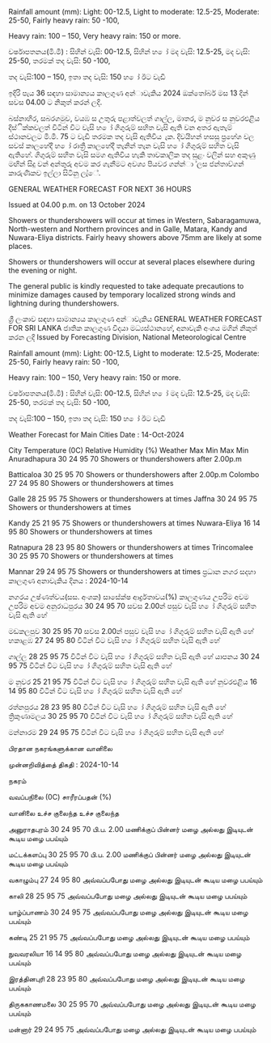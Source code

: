 Rainfall amount (mm): Light: 00-12.5, Light to moderate: 12.5-25, Moderate: 25-50, Fairly heavy rain: 50 -100,

Heavy rain: 100 – 150, Very heavy rain: 150 or more.

වර්ෂාපතනය(මි.මී) : සිහින් වැසි: 00-12.5, සිහින් හ ෝ මද වැසි: 12.5-25, මද වැසි: 25-50, තරමක් තද වැසි: 50 -100,

තද වැසි:100 – 150, ඉතා තද වැසි: 150 හ ෝ ඊට වැඩි

ඉදිරි පැය 36 සඳහා සාමාන්‍යය කාලගුණ අන්‍ාවැකිය 2024 ඔක්තෝබර් මස 13 දින්‍ සවස 04.00 ට නිකුත් කරන්‍ ලදි.

බස්නාහිර, සබරගමුව, වයඹ ස උතුරු පළාත්වලත් ගාල්ල, මාතර, ම නුවර ස නුවරඑළිය දිස්ික්කවලත් විටින් විට වැසි හ ෝ ගිගුරුම් සහිත වැසි ඇති වන අතර ඇතැම් ස්ථානවලට මි.මී. 75 ට වැඩි තරමක තද වැසි ඇතිවිය ැක. දිවයිහන් හසසු ප්‍රහේශ වල සවස් කාලහේදී හ ෝ රාත්‍රී කාලහේදී තැනින් තැන වැසි හ ෝ ගිගුරුම් සහිත වැසි ඇතිහේ. ගිගුරුම් සහිත වැසි සමග ඇතිවිය හැකි තාවකාලික තද සුළං වලින් සහ අකුණු මඟින් සිදු වන්‍ අන්‍තුරු අවම කර ගැනීමට අවශ්‍ය පියවර ගන්න්‍ා ්ලස ජන්‍තාව්ගන් කාරුණිකව ඉල්ලා සිටිනු ලැ්ේ.

GENERAL WEATHER FORECAST FOR NEXT 36 HOURS

Issued at 04.00 p.m. on 13 October 2024

Showers or thundershowers will occur at times in Western, Sabaragamuwa, North-western and Northern provinces and in Galle, Matara, Kandy and Nuwara-Eliya districts. Fairly heavy showers above 75mm are likely at some places.

Showers or thundershowers will occur at several places elsewhere during the evening or night.

The general public is kindly requested to take adequate precautions to minimize damages caused by temporary localized strong winds and lightning during thundershowers.

ශ්‍රී ලංකාව සඳහා සාමාන්‍යය කාලගුණ අන්‍ාවැකිය GENERAL WEATHER FORECAST FOR SRI LANKA ජාතික කාලගුණ විදයා මධ්‍යස්ථානහේ, අනාවැකි අංශය මගින් නිකුත් කරන ලදි Issued by Forecasting Division, National Meteorological Centre

Rainfall amount (mm): Light: 00-12.5, Light to moderate: 12.5-25, Moderate: 25-50, Fairly heavy rain: 50 -100,

Heavy rain: 100 – 150, Very heavy rain: 150 or more.

වර්ෂාපතනය(මි.මී) : සිහින් වැසි: 00-12.5, සිහින් හ ෝ මද වැසි: 12.5-25, මද වැසි: 25-50, තරමක් තද වැසි: 50 -100,

තද වැසි:100 – 150, ඉතා තද වැසි: 150 හ ෝ ඊට වැඩි

Weather Forecast for Main Cities Date : 14-Oct-2024

City Temperature (0C) Relative Humidity (%) Weather Max Min Max Min Anuradhapura 30 24 95 70 Showers or thundershowers after 2.00p.m

Batticaloa 30 25 95 70 Showers or thundershowers after 2.00p.m Colombo 27 24 95 80 Showers or thundershowers at times

Galle 28 25 95 75 Showers or thundershowers at times Jaffna 30 24 95 75 Showers or thundershowers at times

Kandy 25 21 95 75 Showers or thundershowers at times Nuwara-Eliya 16 14 95 80 Showers or thundershowers at times

Ratnapura 28 23 95 80 Showers or thundershowers at times Trincomalee 30 25 95 70 Showers or thundershowers at times

Mannar 29 24 95 75 Showers or thundershowers at times ප්‍රධාන නගර සදහා කාලගුණ අනාවැකිය දිනය : 2024-10-14

නගරය උෂ්ණත්වය(සස. අංශක) සාසේක්ෂ ආර්ද්‍රතාවය(%) කාලගුණය උපරිම අවම උපරිම අවම අනුරාධපුරය 30 24 95 70 සවස 2.00න් පසුව වැසි හ ෝ ගිගුරුම් සහිත වැසි ඇති හේ

මඩකලපුව 30 25 95 70 සවස 2.00න් පසුව වැසි හ ෝ ගිගුරුම් සහිත වැසි ඇති හේ හකාළඹ 27 24 95 80 විටින් විට වැසි හ ෝ ගිගුරුම් සහිත වැසි ඇති හේ

ගාල්ල 28 25 95 75 විටින් විට වැසි හ ෝ ගිගුරුම් සහිත වැසි ඇති හේ යාපනය 30 24 95 75 විටින් විට වැසි හ ෝ ගිගුරුම් සහිත වැසි ඇති හේ

ම නුවර 25 21 95 75 විටින් විට වැසි හ ෝ ගිගුරුම් සහිත වැසි ඇති හේ නුවරඑළිය 16 14 95 80 විටින් විට වැසි හ ෝ ගිගුරුම් සහිත වැසි ඇති හේ

රත්නපුරය 28 23 95 80 විටින් විට වැසි හ ෝ ගිගුරුම් සහිත වැසි ඇති හේ ත්‍රිකුණාමලය 30 25 95 70 විටින් විට වැසි හ ෝ ගිගුරුම් සහිත වැසි ඇති හේ

මන්නාරම 29 24 95 75 විටින් විට වැසි හ ෝ ගිගුරුම් සහිත වැසි ඇති හේ

பிரதான நகரங்களுக்கான வானிலை

முன்னறிவித்தை் திகதி : 2024-10-14

நகரம்

வவப்பநிலை (0C) சாரீரப்பதன் (%)

வானிலை உச்ச குலைந்த உச்ச குலைந்த

அனுராதபுரம் 30 24 95 70 பி.ப. 2.00 மணிக்குப் பின்னர் மழை அல்லது இடியுடன் கூடிய மழை பபய்யும்

மட்டக்களப்பு 30 25 95 70 பி.ப. 2.00 மணிக்குப் பின்னர் மழை அல்லது இடியுடன் கூடிய மழை பபய்யும்

வகாழும்பு 27 24 95 80 அவ்வப்பபோது மழை அல்லது இடியுடன் கூடிய மழை பபய்யும்

காலி 28 25 95 75 அவ்வப்பபோது மழை அல்லது இடியுடன் கூடிய மழை பபய்யும்

யாழ்ப்பாணம் 30 24 95 75 அவ்வப்பபோது மழை அல்லது இடியுடன் கூடிய மழை பபய்யும்

கண்டி 25 21 95 75 அவ்வப்பபோது மழை அல்லது இடியுடன் கூடிய மழை பபய்யும்

நுவவரலியா 16 14 95 80 அவ்வப்பபோது மழை அல்லது இடியுடன் கூடிய மழை பபய்யும்

இரத்தினபுரி 28 23 95 80 அவ்வப்பபோது மழை அல்லது இடியுடன் கூடிய மழை பபய்யும்

திருககாணமலை 30 25 95 70 அவ்வப்பபோது மழை அல்லது இடியுடன் கூடிய மழை பபய்யும்

மன்னார் 29 24 95 75 அவ்வப்பபோது மழை அல்லது இடியுடன் கூடிய மழை பபய்யும்